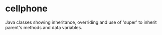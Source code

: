 # cellphone
Java classes showing inheritance, overriding and use of 'super' to inherit parent's methods and data variables.
